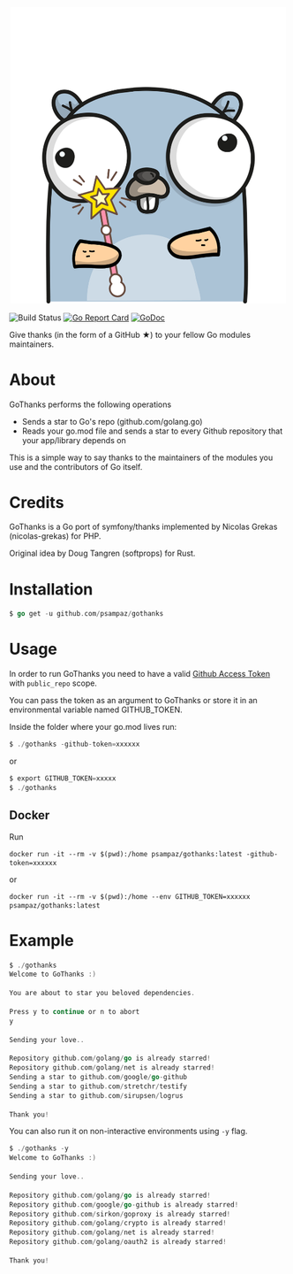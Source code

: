 <p align="center"><img width="500" src="gothanks.png"></p>

![Build Status](https://github.com/psampaz/gothanks/workflows/CI%20Workflow/badge.svg)
[![Go Report Card](https://goreportcard.com/badge/github.com/psampaz/gothanks)](https://goreportcard.com/report/github.com/psampaz/gothanks)
[![GoDoc](https://godoc.org/github.com/psampaz/gothanks?status.svg)](https://godoc.org/github.com/psampaz/gothanks)

Give thanks (in the form of a GitHub ★) to your fellow Go modules maintainers. 

# About

GoThanks performs the following operations

- Sends a star to Go's repo (github.com/golang.go)
- Reads your go.mod file and sends a star to every Github repository that your app/library depends on

This is a simple way to say thanks to the maintainers of the modules you use and the contributors of Go itself.

# Credits

GoThanks is a Go port of symfony/thanks implemented by Nicolas Grekas (nicolas-grekas) for PHP.

Original idea by Doug Tangren (softprops) for Rust.

# Installation

```go
$ go get -u github.com/psampaz/gothanks
```

# Usage

In order to run GoThanks you need to have a valid [Github Access Token](https://help.github.com/en/github/authenticating-to-github/creating-a-personal-access-token-for-the-command-line) with `public_repo` scope. 

You can pass the token as an argument to GoThanks or store it in an environmental variable named GITHUB_TOKEN.

Inside the folder where your go.mod lives run:

```go
$ ./gothanks -github-token=xxxxxx
```

or 

```go
$ export GITHUB_TOKEN=xxxxx
$ ./gothanks
```
## Docker

Run

```
docker run -it --rm -v $(pwd):/home psampaz/gothanks:latest -github-token=xxxxxx
```

or 

```
docker run -it --rm -v $(pwd):/home --env GITHUB_TOKEN=xxxxxx psampaz/gothanks:latest
```

# Example

```go
$ ./gothanks
Welcome to GoThanks :)

You are about to star you beloved dependencies.

Press y to continue or n to abort
y

Sending your love..

Repository github.com/golang/go is already starred!
Repository github.com/golang/net is already starred!
Sending a star to github.com/google/go-github
Sending a star to github.com/stretchr/testify
Sending a star to github.com/sirupsen/logrus

Thank you!
```

You can also run it on non-interactive environments using `-y` flag.

```go
$ ./gothanks -y
Welcome to GoThanks :)

Sending your love..

Repository github.com/golang/go is already starred!
Repository github.com/google/go-github is already starred!
Repository github.com/sirkon/goproxy is already starred!
Repository github.com/golang/crypto is already starred!
Repository github.com/golang/net is already starred!
Repository github.com/golang/oauth2 is already starred!

Thank you!
```
